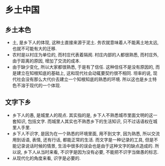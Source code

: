 # 乡土中国

## 乡土本色

* 土, 是乡下人的体现, 这种土直接来源于泥土. 务农就意味着人不能离土地太远, 也就不可能有大的迁移.
* 农村是以村庄为单位的, 而村庄代表着隔阂. 村庄内部的人都很熟悉, 而村庄外, 由于距离的原因, 增加了交流的成本.
* 由于缺少变化, 所以大家都很熟悉, 于是有了信任. 这种信任不是没有原因的, 而是建立在知根知底的基础上, 这和现代社会动辄要契约很不相同. 坦率的说, 现代社会没有那么大代价去建立一个知根知底的熟悉的环境. 所以这也是乡土特色不溶于现代的一个体现.

## 文字下乡

* 乡下人的愚, 是城里人的观点. 其实指的是, 乡下人不熟悉城市里面文明的这一套知识, 包括文字. 而城里人其实也不熟悉乡下的生活知识, 只不过话语权在城里人手里.
* 乡下人不识字, 是因为在一个熟悉的环境里面, 用不到文字, 因为熟悉, 所以交流用到话语, 表情, 还有行话, 都能正常的生活. 而文字是一种记录的工具, 但是不能记录说话时候的情景, 生活中很多的误会也是由于这种文字的缺点造成的. 所以说, 乡下人从当时来看, 不识字是因为没有必要, 不能把不识字当做愚的标志.
* 从现代化的角度来看, 识字是必要的.
